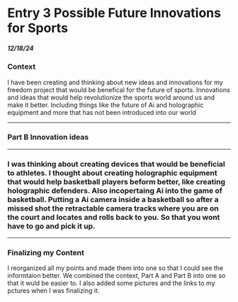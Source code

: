 # Entry 3  Possible Future Innovations for Sports
##### 12/18/24

### Context 
I have been creating and thinking about new ideas and innovations for my freedom project that would be benefical for the future of sports. Innovations and ideas that would help revolutionize the sports world around us and make it better. Including things like the future of Ai and holographic equipment and more that has not been introduced into our world


---

### Part B Innovation ideas
--- 
 ### I was thinking about creating devices that would be beneficial to athletes. I thought about creating holographic equipment that would help basketball players beform better, like creating holographic defenders. Also incopertaing Ai into the game of basketball. Putting a Ai camera inside a basketball so after a missed shot the retractable camera tracks where you are on the court and locates and rolls back to you. So that you wont have to go and pick it up. 
--- 

### Finalizing my Content
I reorganized all my points and made them into one so that I could see the informtaion better. We combined the context, Part A and Part B into one so that it wuld be easier to. I also added some pictures and the links to my pctures when I was finalizing it. 
